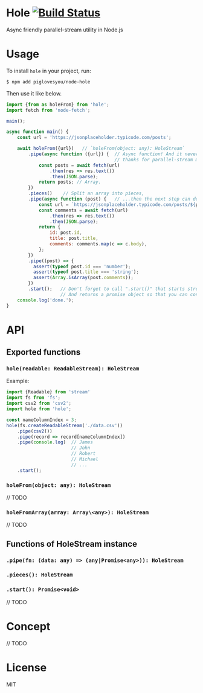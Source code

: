 # Hole [![Build Status](https://travis-ci.org/piglovesyou/node-hole.svg?branch=master)](https://travis-ci.org/piglovesyou/node-hole)
Async friendly parallel-stream utility in Node.js

# Usage
To install `hole` in your project, run:

```bash
$ npm add piglovesyou/node-hole
```

Then use it like below.

```javascript
import {from as holeFrom} from 'hole';
import fetch from 'node-fetch';

main();

async function main() {
    const url = 'https://jsonplaceholder.typicode.com/posts';

    await holeFrom({url})   // `holeFrom(object: any): HoleStream`
        .pipe(async function ({url}) {  // Async function! And it never blocks the stream,
                                        // thanks for parallel-stream module
            const posts = await fetch(url)
                .then(res => res.text())
                .then(JSON.parse);
            return posts; // Array.
        })
        .pieces()    // Split an array into pieces,
        .pipe(async function (post) {   // ...then the next step can deal with a piece of the array
            const url = `https://jsonplaceholder.typicode.com/posts/${post.id}/comments`;
            const comments = await fetch(url)
                .then(res => res.text())
                .then(JSON.parse);
            return {
                id: post.id,
                title: post.title,
                comments: comments.map(c => c.body),
            };
        })
        .pipe((post) => {
          assert(typeof post.id === 'number');
          assert(typeof post.title === 'string');
          assert(Array.isArray(post.comments));
        })
        .start();   // Don't forget to call ".start()" that starts streaming.
                    // And returns a promise object so that you can control additional async flow 
    console.log('done.');
}
```

# API

## Exported functions

### `hole(readable: ReadableStream): HoleStream`

Example:
```javascript
import {Readable} from 'stream'
import fs from 'fs';
import csv2 from 'csv2';
import hole from 'hole';

const nameColumnIndex = 3;
hole(fs.createReadableStream('./data.csv'))
    .pipe(csv2())
    .pipe(record => record[nameColumnIndex])
    .pipe(console.log)  // James
                        // John
                        // Robert
                        // Michael
                        // ...
    .start();
```

### `holeFrom(object: any): HoleStream`
// TODO

### `holeFromArray(array: Array\<any>): HoleStream`
// TODO

## Functions of HoleStream instance

### `.pipe(fn: (data: any) => (any|Promise<any>)): HoleStream`
### `.pieces(): HoleStream`
### `.start(): Promise<void>`
// TODO

# Concept
// TODO

# License

MIT
